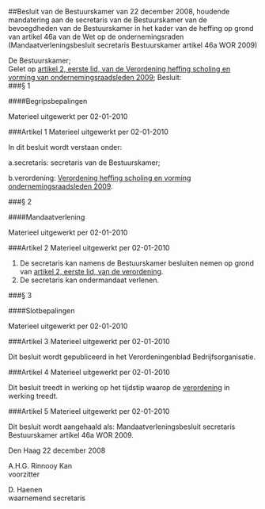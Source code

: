 <meta http-equiv='Content-Type' content='text/html; charset=utf-8' />

##Besluit van de Bestuurskamer van 22 december 2008, houdende mandatering aan de secretaris van de Bestuurskamer van de bevoegdheden van de Bestuurskamer in het kader van de heffing op grond van artikel 46a van de Wet op de ondernemingsraden (Mandaatverleningsbesluit secretaris Bestuurskamer artikel 46a WOR 2009)

De Bestuurskamer;  
Gelet op [artikel 2, eerste lid, van de Verordening heffing scholing en vorming van ondernemingsraadsleden 2009](../../../../../../../../../pbo/verordening/heffing/scholing/en/vorming/ondernemingsraadsleden/2009/BWBR0025056/README.md);
Besluit:    
###§ 1 

####Begripsbepalingen

Materieel uitgewerkt per 02-01-2010 

###Artikel 1 
Materieel uitgewerkt per 02-01-2010 

In dit besluit wordt verstaan onder:

a.secretaris: secretaris van de Bestuurskamer;

b.verordening: [Verordening heffing scholing en vorming ondernemingsraadsleden 2009](../../../../../../../../../pbo/verordening/heffing/scholing/en/vorming/ondernemingsraadsleden/2009/BWBR0025056/README.md).

###§ 2 

####Mandaatverlening

Materieel uitgewerkt per 02-01-2010 

###Artikel 2 
Materieel uitgewerkt per 02-01-2010 

1. De secretaris kan namens de Bestuurskamer besluiten nemen op grond van [artikel 2, eerste lid, van de verordening](../../../../../../../../../pbo/verordening/heffing/scholing/en/vorming/ondernemingsraadsleden/2009/BWBR0025056/README.md).
2. De secretaris kan ondermandaat verlenen.

###§ 3 

####Slotbepalingen

Materieel uitgewerkt per 02-01-2010 

###Artikel 3 
Materieel uitgewerkt per 02-01-2010 

Dit besluit wordt gepubliceerd in het Verordeningenblad Bedrijfsorganisatie.

###Artikel 4 
Materieel uitgewerkt per 02-01-2010 

Dit besluit treedt in werking op het tijdstip waarop de [verordening](../../../../../../../../../pbo/verordening/heffing/scholing/en/vorming/ondernemingsraadsleden/2009/BWBR0025056/README.md) in werking treedt.

###Artikel 5 
Materieel uitgewerkt per 02-01-2010 

Dit besluit wordt aangehaald als: Mandaatverleningsbesluit secretaris Bestuurskamer artikel 46a WOR 2009.

Den Haag 
22 december 2008   

A.H.G. Rinnooy Kan  
voorzitter  

D. Haenen  
waarnemend secretaris    
